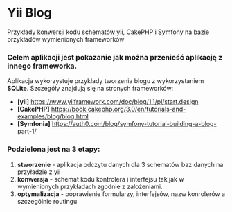 # Yii Blog

Przykłady konwersji kodu schematów yii, CakePHP i Symfony na bazie przykładów wymienionych frameworków

### Celem aplikacji jest pokazanie jak można przenieść aplikację z innego frameworka.
Aplikacja wykorzystuje przykłady tworzenia blogu z wykorzystaniem **SQLite**.
Szczegóły znajdują się na stronych frameworków:

- **[yii]** https://www.yiiframework.com/doc/blog/1.1/pl/start.design
- **[CakePHP]** https://book.cakephp.org/3.0/en/tutorials-and-examples/blog/blog.html
- **[Symfonia]** https://auth0.com/blog/symfony-tutorial-building-a-blog-part-1/

### Podzielona jest na 3 etapy:
1. **stworzenie** - aplikacja odczytu danych dla 3 schematów baz danych na przyładzie z yii
2. **konwersja** - schemat kodu kontrolera i interfejsu tak jak w wymienionych przykładach zgodnie z założeniami.
3. **optymalizacja** - poprawienie formularzy, interfejsów, nazw konrolerów a szczególnie routingu 

